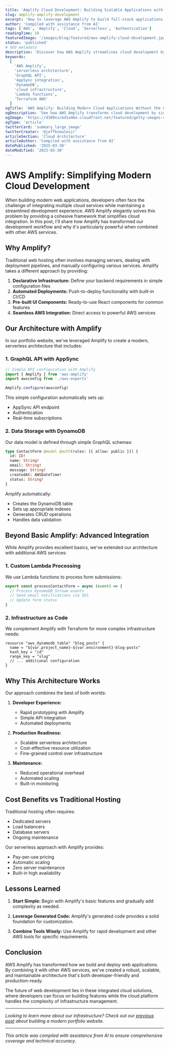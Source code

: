 ```yaml
---
title: 'Amplify Cloud Development: Building Scalable Applications with AWS'
slug: amplify-amplify-development
excerpt: 'How to leverage AWS Amplify to build full-stack applications with integrated authentication, storage, and serverless functions'
author: 'Compiled with assistance from AI'
tags: ['AWS', 'Amplify', 'Cloud', 'Serverless', 'Authentication']
readingTime: 10
featuredImage: '/images/blog/featured/aws-amplify-cloud-development.jpg'
status: 'published'
# SEO metadata
description: 'Discover how AWS Amplify streamlines cloud development by integrating AWS services into a cohesive framework. Learn the architecture behind a modern serverless application with practical implementation examples.'
keywords:
  [
    'AWS Amplify',
    'serverless architecture',
    'GraphQL API',
    'AppSync integration',
    'DynamoDB',
    'cloud infrastructure',
    'Lambda functions',
    'Terraform AWS'
  ]
ogTitle: 'AWS Amplify: Building Modern Cloud Applications Without the Complexity'
ogDescription: 'See how AWS Amplify transforms cloud development by simplifying AWS service integration. Real architectural insights from implementing a production portfolio website.'
ogImage: 'https://d309xicbd1a46e.cloudfront.net/featured/getty-images-4zkrf2iPZ8k-unsplash.webp'
ogType: 'article'
twitterCard: 'summary_large_image'
twitterCreator: '@jeffknowlesjr'
articleSection: 'Cloud Architecture'
articleAuthor: 'Compiled with assistance from AI'
datePublished: '2025-03-30'
dateModified: '2025-03-30'
---
```


# AWS Amplify: Simplifying Modern Cloud Development

When building modern web applications, developers often face the challenge of integrating multiple cloud services while maintaining a streamlined development experience. AWS Amplify elegantly solves this problem by providing a cohesive framework that simplifies cloud integration. In this post, I'll share how Amplify has transformed our development workflow and why it's particularly powerful when combined with other AWS services.

## Why Amplify?

Traditional web hosting often involves managing servers, dealing with deployment pipelines, and manually configuring various services. Amplify takes a different approach by providing:

1. **Declarative Infrastructure:** Define your backend requirements in simple configuration files
2. **Automated Deployments:** Push-to-deploy functionality with built-in CI/CD
3. **Pre-built UI Components:** Ready-to-use React components for common features
4. **Seamless AWS Integration:** Direct access to powerful AWS services

## Our Architecture with Amplify

In our portfolio website, we've leveraged Amplify to create a modern, serverless architecture that includes:

### 1. GraphQL API with AppSync

```typescript
// Simple API configuration with Amplify
import { Amplify } from 'aws-amplify'
import awsconfig from './aws-exports'

Amplify.configure(awsconfig)
```

This simple configuration automatically sets up:

- AppSync API endpoint
- Authentication
- Real-time subscriptions

### 2. Data Storage with DynamoDB

Our data model is defined through simple GraphQL schemas:

```graphql
type ContactForm @model @auth(rules: [{ allow: public }]) {
  id: ID!
  name: String!
  email: String!
  message: String!
  createdAt: AWSDateTime!
  status: String!
}
```

Amplify automatically:

- Creates the DynamoDB table
- Sets up appropriate indexes
- Generates CRUD operations
- Handles data validation

## Beyond Basic Amplify: Advanced Integration

While Amplify provides excellent basics, we've extended our architecture with additional AWS services:

### 1. Custom Lambda Processing

We use Lambda functions to process form submissions:

```typescript
export const processContactForm = async (event) => {
  // Process DynamoDB Stream events
  // Send email notifications via SES
  // Update form status
}
```

### 2. Infrastructure as Code

We complement Amplify with Terraform for more complex infrastructure needs:

```hcl
resource "aws_dynamodb_table" "blog_posts" {
  name = "${var.project_name}-${var.environment}-blog-posts"
  hash_key = "id"
  range_key = "slug"
  // ... additional configuration
}
```

## Why This Architecture Works

Our approach combines the best of both worlds:

1. **Developer Experience:**

   - Rapid prototyping with Amplify
   - Simple API integration
   - Automated deployments

2. **Production Readiness:**

   - Scalable serverless architecture
   - Cost-effective resource utilization
   - Fine-grained control over infrastructure

3. **Maintenance:**
   - Reduced operational overhead
   - Automated scaling
   - Built-in monitoring

## Cost Benefits vs Traditional Hosting

Traditional hosting often requires:

- Dedicated servers
- Load balancers
- Database servers
- Ongoing maintenance

Our serverless approach with Amplify provides:

- Pay-per-use pricing
- Automatic scaling
- Zero server maintenance
- Built-in high availability

## Lessons Learned

1. **Start Simple:**
   Begin with Amplify's basic features and gradually add complexity as needed.

2. **Leverage Generated Code:**
   Amplify's generated code provides a solid foundation for customization.

3. **Combine Tools Wisely:**
   Use Amplify for rapid development and other AWS tools for specific requirements.

## Conclusion

AWS Amplify has transformed how we build and deploy web applications. By combining it with other AWS services, we've created a robust, scalable, and maintainable architecture that's both developer-friendly and production-ready.

The future of web development lies in these integrated cloud solutions, where developers can focus on building features while the cloud platform handles the complexity of infrastructure management.

---

_Looking to learn more about our infrastructure? Check out our [previous post](/blog/building-modern-portfolio) about building a modern portfolio website._

---

_This article was compiled with assistance from AI to ensure comprehensive coverage and technical accuracy._
